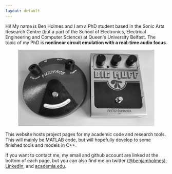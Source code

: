 ```yaml
---
layout: default
---
```


Hi! My name is Ben Holmes and I am a PhD student based in the Sonic Arts Research Centre (but a part of the School of Electronics, Electrical Engineering and Computer Science) at Queen's University Belfast. The topic of my PhD is **nonlinear circuit emulation with a real-time audio focus**.

<figure>
	<img src="/images/dist-pedals.jpg" alt="Fuzz Face and Big Muff guitar pedals">
</figure>

This website hosts project pages for my academic code and research tools. This will mainly be MATLAB code, but will hopefully develop to some finished tools and models in C++.

If you want to contact me, my email and github account are linked at the bottom of each page, but you can also find me on twitter ([@benjamholmes](https://twitter.com/benjamholmes)), [LinkedIn](https://uk.linkedin.com/in/bencholmes), and [academia.edu](https://qub.academia.edu/BenHolmes).
